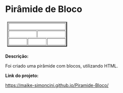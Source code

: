 # Pirâmide de Bloco

<a><img width="40%" src="img/piramide.png"></a>

**Descrição:**

Foi criado uma pirâmide com blocos, utilizando HTML.

**Link do projeto:**

https://maike-simoncini.github.io/Piramide-Bloco/
